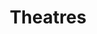 ---
title: Theatres
description: "Professional, community and college theatre production companies in Jacksonville, Florida, and throughout Northeast Florida and Southeast Georgia."
---